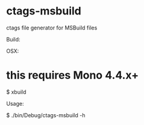 # ctags-msbuild
ctags file generator for MSBuild files

Build:

OSX:
# this requires Mono 4.4.x+

$ xbuild

Usage:

$ ./bin/Debug/ctags-msbuild -h
